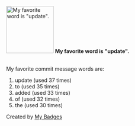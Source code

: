 <img src="https://my-badges.github.io/my-badges/favorite-word.png" alt="My favorite word is &quot;update&quot;." title="My favorite word is &quot;update&quot;." width="128">
<strong>My favorite word is &quot;update&quot;.</strong>
<br><br>

My favorite commit message words are:

1. update (used 37 times)
2. to (used 35 times)
3. added (used 33 times)
4. of (used 32 times)
5. the (used 30 times)


Created by <a href="https://github.com/my-badges/my-badges">My Badges</a>